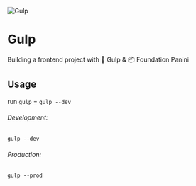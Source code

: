 ![Gulp](https://gulpjs.com/img/gulp.svg)

# Gulp

Building a frontend project with 🥤 Gulp & 📦 Foundation Panini

## Usage
run `gulp` = `gulp --dev`

###### Development:
```
gulp --dev
```

###### Production:
```
gulp --prod
```
